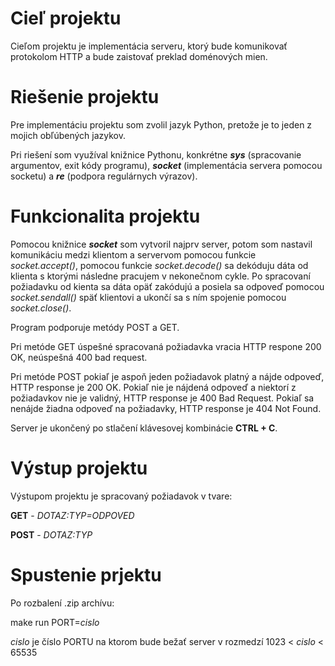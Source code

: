 # Cieľ projektu
Cieľom projektu je implementácia serveru, ktorý bude komunikovať protokolom HTTP a bude zaistovať preklad doménových mien.

# Riešenie projektu
Pre implementáciu projektu som zvolil jazyk Python, pretože je to jeden z mojich obľúbených jazykov.

Pri riešení som využíval knižnice Pythonu, konkrétne ***sys*** (spracovanie argumentov, exit kódy programu), ***socket*** (implementácia servera pomocou socketu) a ***re*** (podpora regulárnych výrazov).

# Funkcionalita projektu
Pomocou knižnice ***socket*** som vytvoril najprv server, potom som nastavil komunikáciu medzi klientom a servervom pomocou funkcie *socket.accept()*, pomocou funkcie *socket.decode()* sa dekóduju dáta od klienta s ktorými následne pracujem v nekonečnom cykle. Po spracovaní požiadavku od kienta sa dáta opäť zakódujú a posiela sa odpoveď pomocou *socket.sendall()* späť klientovi a ukončí sa s ním spojenie pomocou *socket.close()*.

Program podporuje metódy POST a GET.

Pri metóde GET úspešné spracovaná požiadavka vracia HTTP respone 200 OK, neúspešná 400 bad request.

Pri metóde POST pokiaľ je aspoň jeden požiadavok platný a nájde odpoveď, HTTP response je 200 OK. Pokiaľ nie je nájdená odpoveď a niektorí z požiadavkov nie je validný, HTTP response je 400 Bad Request. Pokiaľ sa nenájde žiadna odpoveď na požiadavky, HTTP response je 404 Not Found.

Server je ukončený po stlačení klávesovej kombinácie **CTRL + C**.

# Výstup projektu
Výstupom projektu je spracovaný požiadavok v tvare:

**GET** - *DOTAZ:TYP=ODPOVED*

**POST** - *DOTAZ:TYP*

# Spustenie prjektu
Po rozbalení .zip archívu:

make run PORT=*cislo*

*cislo* je číslo PORTU na ktorom bude bežať server v rozmedzí 1023 < *cislo* < 65535

